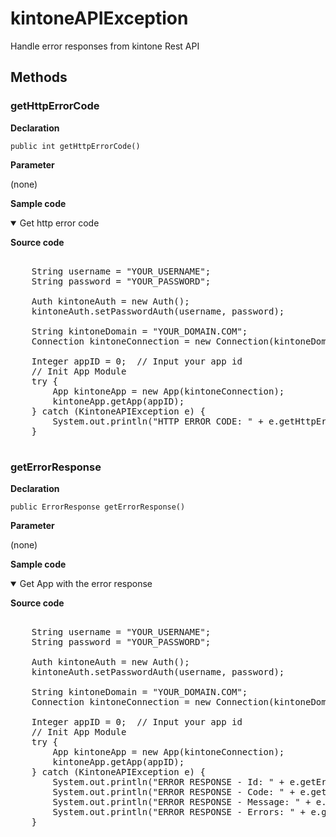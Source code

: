# kintoneAPIException

Handle error responses from kintone Rest API

## Methods

### getHttpErrorCode

**Declaration**
```
public int getHttpErrorCode() 
```

**Parameter**

(none)

**Sample code**

<details class="tab-container" open>
<Summary>Get http error code</Summary>

<strong class="tab-name">Source code</strong>

<pre class="inline-code">

	String username = "YOUR_USERNAME";
	String password = "YOUR_PASSWORD";

	Auth kintoneAuth = new Auth();
	kintoneAuth.setPasswordAuth(username, password);

	String kintoneDomain = "YOUR_DOMAIN.COM";
	Connection kintoneConnection = new Connection(kintoneDomain, kintoneAuth);

	Integer appID = 0;  // Input your app id
	// Init App Module
	try {
		App kintoneApp = new App(kintoneConnection);
		kintoneApp.getApp(appID);
	} catch (KintoneAPIException e) {
		System.out.println("HTTP ERROR CODE: " + e.getHttpErrorCode());
	}

</pre>

</details>

### getErrorResponse

**Declaration**
```
public ErrorResponse getErrorResponse()
```

**Parameter**

(none)

**Sample code**

<details class="tab-container" open>
<Summary>Get App with the error response</Summary>

<strong class="tab-name">Source code</strong>

<pre class="inline-code">

	String username = "YOUR_USERNAME";
	String password = "YOUR_PASSWORD";

	Auth kintoneAuth = new Auth();
	kintoneAuth.setPasswordAuth(username, password);

	String kintoneDomain = "YOUR_DOMAIN.COM";
	Connection kintoneConnection = new Connection(kintoneDomain, kintoneAuth);

	Integer appID = 0;  // Input your app id
	// Init App Module
	try {
		App kintoneApp = new App(kintoneConnection);
		kintoneApp.getApp(appID);
	} catch (KintoneAPIException e) {
		System.out.println("ERROR RESPONSE - Id: " + e.getErrorResponse().getId());
		System.out.println("ERROR RESPONSE - Code: " + e.getErrorResponse().getCode());
		System.out.println("ERROR RESPONSE - Message: " + e.getErrorResponse().getMessage());
		System.out.println("ERROR RESPONSE - Errors: " + e.getErrorResponse().getErrors());
	}

</pre>

</details>
